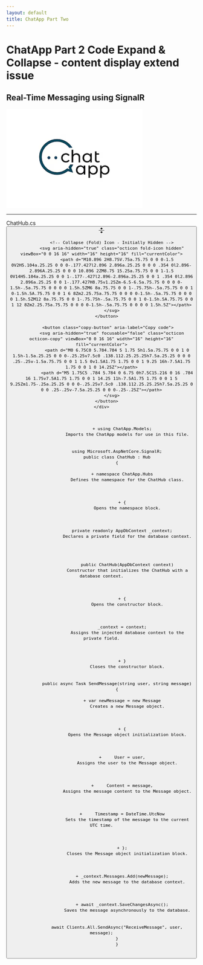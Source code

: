 ```yaml
---
layout: default
title: ChatApp Part Two
---
```


# **ChatApp Part 2 Code Expand & Collapse - content display extend issue**  
## **Real-Time Messaging using SignalR**

![ChatApp](images/ChatApp.png)

---

<div class="code-block">
    <div class="code-header">
        <span class="code-filename">ChatHub.cs</span>
        <button class="expand-button" aria-label="Expand all lines: ChatHub.cs">
            <!-- Expand (Unfold) Icon - Initially Visible -->
            <svg aria-hidden="true" class="octicon unfold-icon" viewBox="0 0 16 16" width="16" height="16" fill="currentColor">
                <path d="m8.177.677 2.896 2.896a.25.25 0 0 1-.177.427H8.75v1.25a.75.75 0 0 1-1.5 0V4H5.104a.25.25 0 0 1-.177-.427L7.823.677a.25.25 0 0 1 .354 0ZM7.25 10.75a.75.75 0 0 1 1.5 0V12h2.146a.25.25 0 0 1 .177.427l-2.896 2.896a.25.25 0 0 1-.354 0l-2.896-2.896A.25.25 0 0 1 5.104 12H7.25v-1.25Zm-5-2a.75.75 0 0 0 0-1.5h-.5a.75.75 0 0 0 0 1.5h.5ZM6 8a.75.75 0 0 1-.75.75h-.5a.75.75 0 0 1 0-1.5h.5A.75.75 0 0 1 6 8Zm2.25.75a.75.75 0 0 0 0-1.5h-.5a.75.75 0 0 0 0 1.5h.5ZM12 8a.75.75 0 0 1-.75.75h-.5a.75.75 0 0 1 0-1.5h.5A.75.75 0 0 1 12 8Zm2.25.75a.75.75 0 0 0 0-1.5h-.5a.75.75 0 0 0 0 1.5h.5Z"></path>
            </svg>

            <!-- Collapse (Fold) Icon - Initially Hidden -->
            <svg aria-hidden="true" class="octicon fold-icon hidden" viewBox="0 0 16 16" width="16" height="16" fill="currentColor">
                <path d="M10.896 2H8.75V.75a.75.75 0 0 0-1.5 0V2H5.104a.25.25 0 0 0-.177.427l2.896 2.896a.25.25 0 0 0 .354 0l2.896-2.896A.25.25 0 0 0 10.896 2ZM8.75 15.25a.75.75 0 0 1-1.5 0V14H5.104a.25.25 0 0 1-.177-.427l2.896-2.896a.25.25 0 0 1 .354 0l2.896 2.896a.25.25 0 0 1-.177.427H8.75v1.25Zm-6.5-6.5a.75.75 0 0 0 0-1.5h-.5a.75.75 0 0 0 0 1.5h.5ZM6 8a.75.75 0 0 1-.75.75h-.5a.75.75 0 0 1 0-1.5h.5A.75.75 0 0 1 6 8Zm2.25.75a.75.75 0 0 0 0-1.5h-.5a.75.75 0 0 0 0 1.5h.5ZM12 8a.75.75 0 0 1-.75.75h-.5a.75.75 0 0 1 0-1.5h.5A.75.75 0 0 1 12 8Zm2.25.75a.75.75 0 0 0 0-1.5h-.5a.75.75 0 0 0 0 1.5h.5Z"></path>
            </svg>
        </button>

         <button class="copy-button" aria-label="Copy code">
            <svg aria-hidden="true" focusable="false" class="octicon octicon-copy" viewBox="0 0 16 16" width="16" height="16" fill="currentColor">
                <path d="M0 6.75C0 5.784.784 5 1.75 5h1.5a.75.75 0 0 1 0 1.5h-1.5a.25.25 0 0 0-.25.25v7.5c0 .138.112.25.25.25h7.5a.25.25 0 0 0 .25-.25v-1.5a.75.75 0 0 1 1.5 0v1.5A1.75 1.75 0 0 1 9.25 16h-7.5A1.75 1.75 0 0 1 0 14.25Z"></path>
                <path d="M5 1.75C5 .784 5.784 0 6.75 0h7.5C15.216 0 16 .784 16 1.75v7.5A1.75 1.75 0 0 1 14.25 11h-7.5A1.75 1.75 0 0 1 5 9.25Zm1.75-.25a.25.25 0 0 0-.25.25v7.5c0 .138.112.25.25.25h7.5a.25.25 0 0 0 .25-.25v-7.5a.25.25 0 0 0-.25-.25Z"></path>
            </svg>
        </button>
    </div>

 <div class="code-container">
        <pre class="updated-code"><code>
            <span class="added-line hljs-namespace tooltip-container">
                <span class="tooltip-trigger">+ using ChatApp.Models;
                    <span class="tooltip">Imports the ChatApp models for use in this file.</span>
                </span>
            </span>
            <span class="original-code hidden hljs-namespace">using Microsoft.AspNetCore.SignalR;</span>
            <span class="original-code hidden hljs-keyword">public</span> <span class="hljs-class-name">class ChatHub</span> : <span class="hljs-class-name">Hub</span>
            <span class="original-code hidden">{</span>
            <span class="added-line hljs-namespace tooltip-container">
                <span class="tooltip-trigger">+ namespace ChatApp.Hubs
                    <span class="tooltip">Defines the namespace for the ChatHub class.</span>
                </span>
            </span>
            <span class="added-line tooltip-container">
                <span class="tooltip-trigger">+ {
                    <span class="tooltip">Opens the namespace block.</span>
                </span>
            </span>
            <span class="added-line hljs-keyword tooltip-container">
                <span class="tooltip-trigger">private readonly AppDbContext _context;
                    <span class="tooltip">Declares a private field for the database context.</span>
                </span>
            </span>
            <span class="added-line tooltip-container">
                <span class="tooltip-trigger">
                    <span class="hljs-keyword">public</span> <span class="hljs-class-name">ChatHub</span>(<span class="hljs-params">AppDbContext context</span>)
                    <span class="tooltip">Constructor that initializes the ChatHub with a database context.</span>
                </span>
            </span>
            <span class="added-line tooltip-container">
                <span class="tooltip-trigger">+ {
                    <span class="tooltip">Opens the constructor block.</span>
                </span>
            </span>
            <span class="added-line tooltip-container">
                <span class="tooltip-trigger">_context = context;
                    <span class="tooltip">Assigns the injected database context to the private field.</span>
                </span>
            </span>
            <span class="added-line tooltip-container">
                <span class="tooltip-trigger">+ }
                    <span class="tooltip">Closes the constructor block.</span>
                </span>
            </span>
            <span class="original-code hidden hljs-keyword">public async</span> <span class="hljs-class-name">Task</span> <span class="hljs-function">SendMessage</span>(<span class="hljs-params"><span class="hljs-keyword">string</span> user, <span class="hljs-keyword">string</span> message</span>)
            <span class="original-code hidden">{</span>
            <span class="added-line hljs-keyword tooltip-container">
                <span class="tooltip-trigger">+ var newMessage = new Message
                    <span class="tooltip">Creates a new Message object.</span>
                </span>
            </span>
            <span class="added-line tooltip-container">
                <span class="tooltip-trigger">+ {
                    <span class="tooltip">Opens the Message object initialization block.</span>
                </span>
            </span>
            <span class="added-line tooltip-container">
                <span class="tooltip-trigger">+     User = user,
                    <span class="tooltip">Assigns the user to the Message object.</span>
                </span>
            </span>
            <span class="added-line tooltip-container">
                <span class="tooltip-trigger">+     Content = message,
                    <span class="tooltip">Assigns the message content to the Message object.</span>
                </span>
            </span>
            <span class="added-line tooltip-container">
                <span class="tooltip-trigger">+     Timestamp = DateTime.UtcNow
                    <span class="tooltip">Sets the timestamp of the message to the current UTC time.</span>
                </span>
            </span>
            <span class="added-line tooltip-container">
                <span class="tooltip-trigger">+ };
                    <span class="tooltip">Closes the Message object initialization block.</span>
                </span>
            </span>
            <span class="added-line tooltip-container">
                <span class="tooltip-trigger">+ _context.Messages.Add(newMessage);
                    <span class="tooltip">Adds the new message to the database context.</span>
                </span>
            </span>
            <span class="added-line tooltip-container">
                <span class="tooltip-trigger">+ await _context.SaveChangesAsync();
                    <span class="tooltip">Saves the message asynchronously to the database.</span>
                </span>
            </span>
            <span class="original-code hidden hljs-keyword">await</span> Clients.All.SendAsync(<span class="hljs-string">"ReceiveMessage"</span>, user, message);</span>
            <span class="original-code hidden">}</span>
            <span class="original-code hidden">}</span>
        </code></pre>
    </div>
</div>
